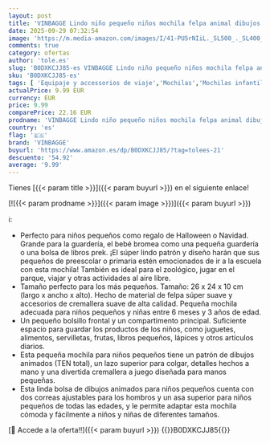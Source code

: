 ```yaml
---
layout: post
title: 'VINBAGGE Lindo niño pequeño niños mochila felpa animal dibujos animados mini niños bolsa para bebé niña niño edad 1-3 años camión de bomberos rojo  Rojo-6.'
date: 2025-09-29 07:32:54
image: 'https://m.media-amazon.com/images/I/41-PU5rNIiL._SL500_._SL400_.jpg'
comments: true
category: ofertas
author: 'tole.es'
slug: 'B0DXKCJJ85-es VINBAGGE Lindo niño pequeño niños mochila felpa animal...'
sku: 'B0DXKCJJ85-es'
tags: [ 'Equipaje y accessorios de viaje','Mochilas','Mochilas infantiles','Moda','bebé','vinbagge','🇪🇸', ]
actualPrice: 9.99 EUR
currency: EUR
price: 9.99
comparePrice: 22.16 EUR
prodname: 'VINBAGGE Lindo niño pequeño niños mochila felpa animal dibujos animados mini niños bolsa para bebé niña niño edad 1-3 años camión de bomberos rojo  Rojo-6.'
country: 'es'
flag: '🇪🇸'
brand: 'VINBAGGE'
buyurl: 'https://www.amazon.es/dp/B0DXKCJJ85/?tag=tolees-21'
descuento: '54.92'
average: '9.99'
---
```


Tienes [{{< param title >}}]({{< param buyurl >}}) en el siguiente enlace!

[![{{< param prodname >}}]({{< param image >}})]({{< param buyurl >}})

ℹ️:

- Perfecto para niños pequeños como regalo de Halloween o Navidad. Grande para la guardería, el bebé bromea como una pequeña guardería o una bolsa de libros prek. ¡El súper lindo patrón y diseño harán que sus pequeños de preescolar o primaria estén emocionados de ir a la escuela con esta mochila! También es ideal para el zoológico, jugar en el parque, viajar y otras actividades al aire libre.
- Tamaño perfecto para los más pequeños. Tamaño: 26 x 24 x 10 cm (largo x ancho x alto). Hecho de material de felpa súper suave y accesorios de cremallera suave de alta calidad. Pequeña mochila adecuada para niños pequeños y niñas entre 6 meses y 3 años de edad.
- Un pequeño bolsillo frontal y un compartimento principal. Suficiente espacio para guardar los productos de los niños, como juguetes, alimentos, servilletas, frutas, libros pequeños, lápices y otros artículos diarios.
- Esta pequeña mochila para niños pequeños tiene un patrón de dibujos animados (TEN total), un lazo superior para colgar, detalles hechos a mano y una divertida cremallera a juego diseñada para manos pequeñas.
- Esta linda bolsa de dibujos animados para niños pequeños cuenta con dos correas ajustables para los hombros y un asa superior para niños pequeños de todas las edades, y le permite adaptar esta mochila cómoda y fácilmente a niños y niñas de diferentes tamaños.

[🛒 Accede a la oferta!!]({{< param buyurl >}})
{{<world>}}B0DXKCJJ85{{</world>}}

